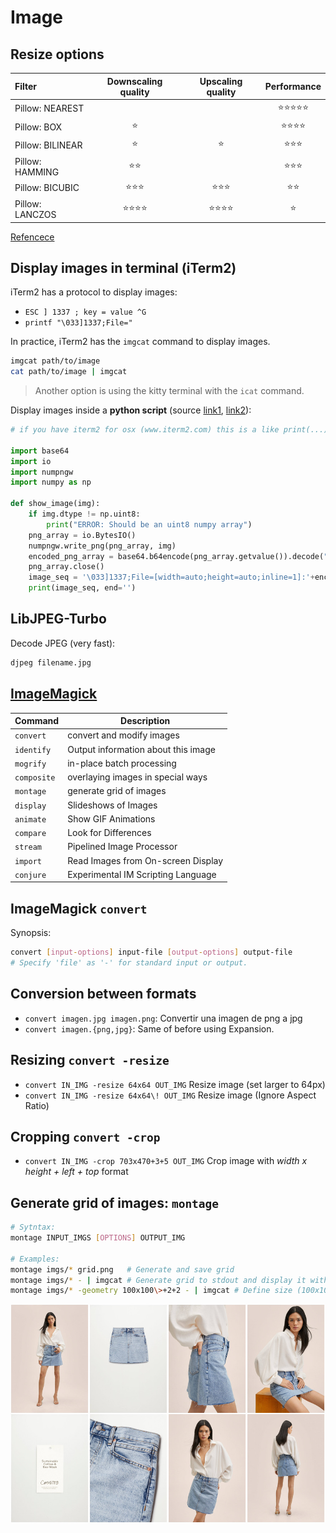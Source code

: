 # Image


## Resize options

| Filter           | Downscaling quality | Upscaling quality | Performance |
|:-----------------|:-------------------:|:-----------------:|:-----------:|
| Pillow: NEAREST  |                     |                   |  ⭐⭐⭐⭐⭐ |
| Pillow: BOX      |                  ⭐ |                   |    ⭐⭐⭐⭐ |
| Pillow: BILINEAR |                  ⭐ |                ⭐ |      ⭐⭐⭐ |
| Pillow: HAMMING  |                ⭐⭐ |                   |      ⭐⭐⭐ |
| Pillow: BICUBIC  |              ⭐⭐⭐ |             ⭐⭐⭐ |       ⭐⭐ |
| Pillow: LANCZOS  |            ⭐⭐⭐⭐ |           ⭐⭐⭐⭐ |         ⭐ |

[Refencece](https://pillow.readthedocs.io/en/stable/handbook/concepts.html#concept-modes)




## Display images in terminal (iTerm2)

iTerm2 has a protocol to display images:

- `ESC ] 1337 ; key = value ^G`
- `printf "\033]1337;File="`


In practice, iTerm2 has the `imgcat` command to display images.

```bash
imgcat path/to/image
cat path/to/image | imgcat
```

> Another option is using the kitty terminal with the `icat` command.


Display images inside a **python script** (source [link1](https://gist.github.com/antorsae/e4ddd00efb627eed5d8e41d023ee8394), [link2](https://github.com/antorsae/data-science-bowl-2018/blob/master/iterm.py)):

```python
# if you have iterm2 for osx (www.iterm2.com) this is a like print(...) for images in the console

import base64
import io
import numpngw
import numpy as np

def show_image(img):
    if img.dtype != np.uint8:
        print("ERROR: Should be an uint8 numpy array") 
    png_array = io.BytesIO()
    numpngw.write_png(png_array, img)
    encoded_png_array = base64.b64encode(png_array.getvalue()).decode("utf-8", "strict")  
    png_array.close()
    image_seq = '\033]1337;File=[width=auto;height=auto;inline=1]:'+encoded_png_array+'\007'
    print(image_seq, end='')
```




## LibJPEG-Turbo

Decode JPEG (very fast):

```bash
djpeg filename.jpg
```



## [ImageMagick](http://www.imagemagick.org/script/index.php)

| Command     | Description                         |
|-------------|-------------------------------------|
| `convert`   | convert and modify images           |
| `identify`  | Output information about this image |
| `mogrify`   | in-place batch processing           |
| `composite` | overlaying images in special ways   |
| `montage`   | generate grid of images             |
| `display`   | Slideshows of Images                | 
| `animate`   | Show GIF Animations                 | 
| `compare`   | Look for Differences                |
| `stream`    | Pipelined Image Processor           |
| `import`    | Read Images from On-screen Display  |
| `conjure`   | Experimental IM Scripting Language  |


## ImageMagick `convert`

Synopsis:
```bash
convert [input-options] input-file [output-options] output-file
# Specify 'file' as '-' for standard input or output.
```

## Conversion between formats

- `convert imagen.jpg imagen.png`: Convertir una imagen de png a jpg
- `convert imagen.{png,jpg}`: Same of before using Expansion.

## Resizing `convert -resize`

- `convert IN_IMG -resize 64x64 OUT_IMG`     Resize image (set larger to 64px)
- `convert IN_IMG -resize 64x64\! OUT_IMG`   Resize image (Ignore Aspect Ratio)

## Cropping `convert -crop`

- `convert IN_IMG -crop 703x470+3+5 OUT_IMG` Crop image with *width x height + left + top* format


## Generate grid of images: `montage`

```bash
# Sytntax:
montage INPUT_IMGS [OPTIONS] OUTPUT_IMG

# Examples:
montage imgs/* grid.png   # Generate and save grid
montage imgs/* - | imgcat # Generate grid to stdout and display it with imgcat
montage imgs/* -geometry 100x100\>+2+2 - | imgcat # Define size (100x100pxs) & margin (2px) of images
```

![](../img/imagemagick_montage.jpeg)







